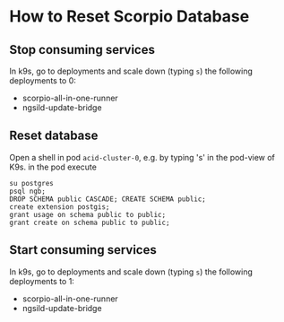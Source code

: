 # How to Reset Scorpio Database

## Stop consuming services

In k9s, go to deployments and scale down (typing `s`) the following deployments to 0:

- scorpio-all-in-one-runner
- ngsild-update-bridge

## Reset database

Open a shell in pod `acid-cluster-0`, e.g. by typing 's' in the pod-view of K9s. in the pod execute

    su postgres
    psql ngb;
    DROP SCHEMA public CASCADE; CREATE SCHEMA public;
    create extension postgis;
    grant usage on schema public to public;
    grant create on schema public to public;


## Start consuming services

In k9s, go to deployments and scale down (typing `s`) the following deployments to 1:

- scorpio-all-in-one-runner
- ngsild-update-bridge